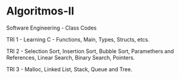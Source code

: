 # Algoritmos-II
Software Engineering - Class Codes

TRI 1 - Learning C - Functions, Main, Types, Structs, etcs.

TRI 2 - Selection Sort, Insertion Sort, Bubble Sort, Paramethers and References, Linear Search, Binary Search, Pointers.

TRI 3 - Malloc, Linked List, Stack, Queue and Tree.

